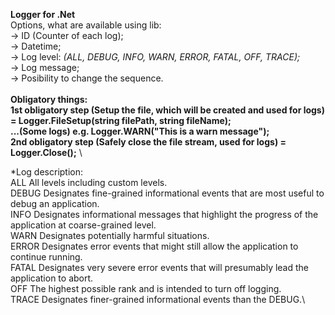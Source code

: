 **Logger for .Net** \
Options, what are available using lib: \
-> ID (Counter of each log); \
-> Datetime; \
-> Log level: *(ALL, DEBUG, INFO, WARN, ERROR, FATAL, OFF, TRACE);*\
-> Log message;\
-> Posibility to change the sequence.\
\
**Obligatory things:\
1st obligatory step (Setup the file, which will be created and used for logs) = Logger.FileSetup(string filePath, string fileName); \
...(Some logs) e.g. Logger.WARN("This is a warn message"); \
2nd obligatory step (Safely close the file stream, used for logs) = Logger.Close();**
\


*Log description: \
ALL	All levels including custom levels.\
DEBUG	Designates fine-grained informational events that are most useful to debug an application.\
INFO	Designates informational messages that highlight the progress of the application at coarse-grained level.\
WARN	Designates potentially harmful situations.\
ERROR	Designates error events that might still allow the application to continue running.\
FATAL	Designates very severe error events that will presumably lead the application to abort.\
OFF	The highest possible rank and is intended to turn off logging.\
TRACE	Designates finer-grained informational events than the DEBUG.\
